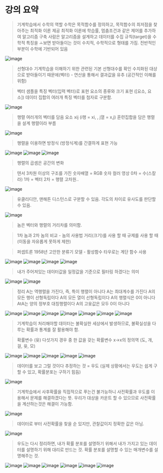# 강의 요약

> 기계학습에서 수학의 역할
> 수학은 목적함수를 정의하고, 목적함수의 최저점을 찾아주는 최적화 이론 제공
> 최적화 이론에 학습률, 멈춤조건과 같은 제어를 추가하여 알고리즘 구축
> 사람은 알고리즘을 설계하고 데이터를 수집
> 규칙(target)을 수학적 특징을 ㅗ보면 받아들이는 것이 수치적, 수학적으로 형태를 가짐.
> 전반적인 부분이 수학에 기반되어 있음

![image](https://user-images.githubusercontent.com/55529455/163099104-cbc778ff-c7b6-44d3-ab9f-6e61b8321c7f.png)
> 선형대수
> 기계학습을 이해하기 위한 관련된 기본 선형대수를 확인
> 수치화된 대상으로 받아들이기 때문에(벡터) - 연산을 통해서 결과값을 유추 (공간적인 이해를 위함)

> 벡터
> 샘플을 특징 벡터(입력 벡터)로 표현
> 요소의 종류와 크기 표현 (\[요소, 요소])
> 데이터 집합의 여러개 특징 벡터를 첨자로 구분함.

![image](https://user-images.githubusercontent.com/55529455/163099637-7cdc108d-a6b3-4dfe-89e0-ba003ebbcc43.png)
> 행렬
> 여러개의 벡터를 담음
> 요소 xij (i행 = xi, , j열 = x,j)
> 훈련집합을 담은 행렬을 설계 행렬이라 부름

![image](https://user-images.githubusercontent.com/55529455/163100560-c86cec46-86a2-44c9-a404-50f8e559c296.png)
> 행렬을 이용하면 방정식 (방정식계)를 간결하게 표현 가능

![image](https://user-images.githubusercontent.com/55529455/163101124-4572002f-43f4-4731-bf27-0c6fa7300ec8.png)
![image](https://user-images.githubusercontent.com/55529455/163101439-6888f859-08d5-408f-a59f-bc6122f49764.png)
![image](https://user-images.githubusercontent.com/55529455/163102046-705c3f9d-3f26-4066-95c0-65008b25d4f2.png)
> 행렬의 곱셈은 공간의 변화

> 텐서
> 3차원 이상의 구조를 가진 숫자배열 = RGB 숫자 컬러 영상
> 0차 = 수(스칼라)
> 1차 = 벡터
> 2차 = 행렬
> 고차원..

![image](https://user-images.githubusercontent.com/55529455/163104874-f95e2523-03d2-4b25-a807-ddea3f220703.png)
> 유클리디안, 맨해튼 디스턴스로 구분할 수 있음.
> 각도의 차이로 유사도를 판단할 수 있음.

![image](https://user-images.githubusercontent.com/55529455/163104955-716ed0f2-992e-46e4-9a65-fa6abf0e954c.png)
> 놈은 벡터와 행렬의 거리차를 의미함.

> 1차 놈과 2차 놈의 비교 - 놈의 사용법
> 거리(크기)를 사용 할 때
> 규제를 사용 할 때 (이동을 자유롭게 못하게 제한)

> 퍼셉트론
> 1958년 고안한 분류기 모델 - 활성함수 타우로는 계단 함수 사용

![image](https://user-images.githubusercontent.com/55529455/163105527-2e80fdbf-d4d1-4b01-abad-bcb46725d909.png)
![image](https://user-images.githubusercontent.com/55529455/163105942-865836f5-75da-4a6a-817f-6cb3d8d11666.png)
![image](https://user-images.githubusercontent.com/55529455/163106027-fc436c9e-7a1c-4919-a0c6-371f4e5ee1ef.png)
![image](https://user-images.githubusercontent.com/55529455/163106623-6282542f-e432-4796-b112-676ac3d2e53a.png)

> 내가 주어져있는 데이터값을 일정값을 기준으로 필터링 하겠다는 의미

![image](https://user-images.githubusercontent.com/55529455/163117032-7fa17158-fe8c-475c-93a7-79f371d64a6f.png)
![image](https://user-images.githubusercontent.com/55529455/163117057-584cadc4-6dbc-4da3-b2ef-8e17d47d7a7d.png)

> 정리
> A는 역행렬을 가진다, 즉, 특이 행렬이 아니다
> A는 최대계수를 가진다
> A의 모든 행이 선형독립이다
> A의 모든 열이 선형독립이다
> A의 행렬식은 0이 아니다
> AtA는 양의 정부호 대칭행렬이다
> A의 고윳값은 모두 0이 아니다

![image](https://user-images.githubusercontent.com/55529455/163117224-c441214f-a884-4a67-acfe-9f9ba03b0cd1.png)
![image](https://user-images.githubusercontent.com/55529455/163117249-3b2b791b-e9e4-4eb7-b6e6-5d7216e6905e.png)
![image](https://user-images.githubusercontent.com/55529455/163117274-25a93f03-8260-4df9-8d2a-842effb9d268.png)
![image](https://user-images.githubusercontent.com/55529455/163117306-ed373ab1-1b8e-4ac4-8b9d-d14ec62532ea.png)
![image](https://user-images.githubusercontent.com/55529455/163117324-d275a516-848a-480e-878e-e8272b278306.png)
![image](https://user-images.githubusercontent.com/55529455/163117364-ca5867d0-09af-4ff8-97b5-b995f6867faa.png)
![image](https://user-images.githubusercontent.com/55529455/163117393-7080d771-d4dc-4d08-985b-dc3a7244cacb.png)

> 기계학습이 처리해야할 데이터는 불확실한 세상에서 발생하므로, 불확실성을 다루는 확률과 통계를 잘 활용해야 함.

> 확률변수 (윳)
> 다섯가지 경우 중 한 값을 갖는 확률변수 x->x의 정의역 (도, 개, 걸, 윳, 모)

![image](https://user-images.githubusercontent.com/55529455/163126593-3001e4ef-07f8-4dbd-bed8-7711f2148912.png)
![image](https://user-images.githubusercontent.com/55529455/163126847-826a0218-1371-4a08-a0d7-221416ed6427.png)
![image](https://user-images.githubusercontent.com/55529455/163127218-f6101b88-00d8-4fc1-87f4-d4a98d84df66.png)
![image](https://user-images.githubusercontent.com/55529455/163127268-d94781db-2ba1-4451-8716-27c7ab80e213.png)
![image](https://user-images.githubusercontent.com/55529455/163127346-c8a37dae-e17b-4f48-9e6f-a5857c80a692.png)

> 데이터를 보고 그럴 것이다 추정하는 것 = 우도 (실제 상황에서는 우도는 쉽게 구할 수 있고, 확률분포는 구하기 힘듬)

![image](https://user-images.githubusercontent.com/55529455/163128941-646f4205-e1cc-48b1-b215-ebea45ef1d91.png)
> 기계학습에서 사후확률을 직접적으로 푸는건 불가능하니 사전확률과 우도를 이용해서 문제를 해결하겠다는 뜻.
> 우리가 대상을 카운트 할 수 있으므로 사전확률을 계산하는것은 해결이 가능함.

![image](https://user-images.githubusercontent.com/55529455/163129336-2ccac255-9c4c-4bcc-a5e0-728578e077ef.png)
> 데이터로 부터 사전확률을 찾을 순 있지만, 관찰값이지 정확한 값은 아님.

![image](https://user-images.githubusercontent.com/55529455/163129447-32f369b4-5f5a-4e9b-9115-61994500ca46.png)
> 우도는 다시 정리하면, 내가 확률 분포를 설명하기 위해서 내가 가지고 있는 데이터를 설명하기 위해 대리로 만드는 것.
> 확률 분포를 설명할 수 있는 매개변수를 설명해주는 것.

![image](https://user-images.githubusercontent.com/55529455/163129634-bda93a18-87bf-456b-a9fd-f2b6dd446ecc.png)
![image](https://user-images.githubusercontent.com/55529455/163129696-9251257c-8803-4cb4-90a1-6cf1c6ccb873.png)
![image](https://user-images.githubusercontent.com/55529455/163129708-e492acf2-ee55-4df3-90e4-b088faf33d29.png)
![image](https://user-images.githubusercontent.com/55529455/163129728-76983a23-27d1-45a9-98f0-64518f1527a5.png)
![image](https://user-images.githubusercontent.com/55529455/163129752-db0d481e-ce88-4029-8774-588e92c468bf.png)
![image](https://user-images.githubusercontent.com/55529455/163129790-2def0d42-970a-49df-9625-646437249ccf.png)







